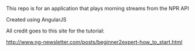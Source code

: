 This repo is for an application that plays morning streams from the NPR API

Created using AngularJS

All credit goes to this site for the tutorial:

http://www.ng-newsletter.com/posts/beginner2expert-how_to_start.html
